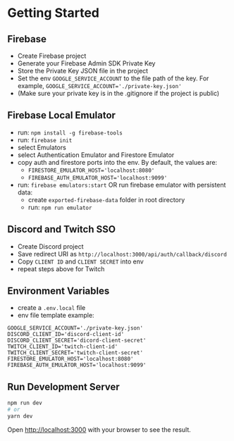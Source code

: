 # Getting Started

## Firebase

- Create Firebase project
- Generate your Firebase Admin SDK Private Key
- Store the Private Key JSON file in the project
- Set the env ```GOOGLE_SERVICE_ACCOUNT``` to the file path of the key. For example, ```GOOGLE_SERVICE_ACCOUNT='./private-key.json'```
- (Make sure your private key is in the .gitignore if the project is public)

## Firebase Local Emulator

- run: ```npm install -g firebase-tools```
- run: ```firebase init```
- select Emulators
- select Authentication Emulator and Firestore Emulator
- copy auth and firestore ports into the env. By default, the values are:
  - ```FIRESTORE_EMULATOR_HOST='localhost:8080'```
  - ```FIREBASE_AUTH_EMULATOR_HOST='localhost:9099'```
- run: ```firebase emulators:start``` OR run firebase emulator with persistent data:
  - create ```exported-firebase-data``` folder in root directory
  - run: ```npm run emulator```

## Discord and Twitch SSO

- Create Discord project
- Save redirect URI as ```http://localhost:3000/api/auth/callback/discord```
- Copy ```CLIENT ID``` and ```CLIENT SECRET``` into env
- repeat steps above for Twitch

## Environment Variables

- create a ```.env.local``` file
- env file template example:
```
GOOGLE_SERVICE_ACCOUNT='./private-key.json'
DISCORD_CLIENT_ID='discord-client-id'
DISCORD_CLIENT_SECRET='dicord-client-secret'
TWITCH_CLIENT_ID='twitch-client-id'
TWITCH_CLIENT_SECRET='twitch-client-secret'
FIRESTORE_EMULATOR_HOST='localhost:8080'
FIREBASE_AUTH_EMULATOR_HOST='localhost:9099'
```

## Run Development Server

```bash
npm run dev
# or
yarn dev
```

Open [http://localhost:3000](http://localhost:3000) with your browser to see the result.

